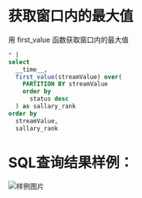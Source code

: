 # 获取窗口内的最大值

用 first_value 函数获取窗口内的最大值



```SQL
* |
select
  __time__,
  first_value(streamValue) over(
    PARTITION BY streamValue
    order by
      status desc
  ) as sallary_rank
order by
  streamValue,
  sallary_rank
```

# SQL查询结果样例：

![样例图片](https://img.alicdn.com/tfs/TB1m9JdeSR26e4jSZFEXXbwuXXa-610-332.png)